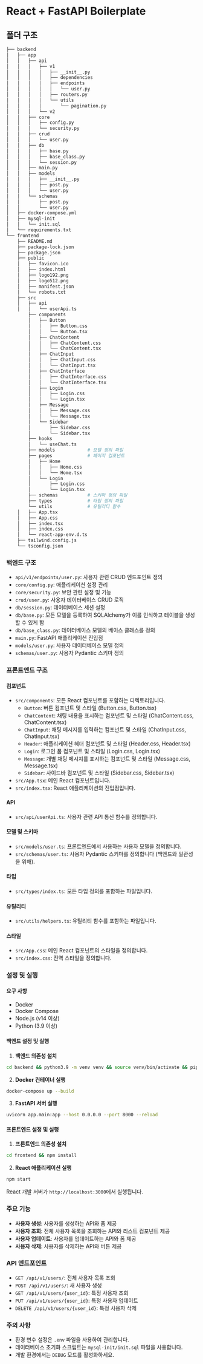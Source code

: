 # React + FastAPI Boilerplate

## 폴더 구조

```bash
├── backend
│   ├── app
│   │   ├── api
│   │   │   ├── v1
│   │   │   │   ├── __init__.py
│   │   │   │   ├── dependencies
│   │   │   │   ├── endpoints
│   │   │   │   │   └── user.py
│   │   │   │   ├── routers.py
│   │   │   │   └── utils
│   │   │   │       └── pagination.py
│   │   │   └── v2
│   │   ├── core
│   │   │   ├── config.py
│   │   │   └── security.py
│   │   ├── crud
│   │   │   └── user.py
│   │   ├── db
│   │   │   ├── base.py
│   │   │   ├── base_class.py
│   │   │   └── session.py
│   │   ├── main.py
│   │   ├── models
│   │   │   ├── __init__.py
│   │   │   ├── post.py
│   │   │   └── user.py
│   │   └── schemas
│   │       ├── post.py
│   │       └── user.py
│   ├── docker-compose.yml
│   ├── mysql-init
│   │   └── init.sql
│   └── requirements.txt
└── frontend
    ├── README.md
    ├── package-lock.json
    ├── package.json
    ├── public
    │   ├── favicon.ico
    │   ├── index.html
    │   ├── logo192.png
    │   ├── logo512.png
    │   ├── manifest.json
    │   └── robots.txt
    ├── src
    │   ├── api
    │   │   └── userApi.ts
        ├── components
        │   ├── Button
        │   │   ├── Button.css
        │   │   └── Button.tsx
        │   ├── ChatContent
        │   │   ├── ChatContent.css
        │   │   └── ChatContent.tsx
        │   ├── ChatInput
        │   │   ├── ChatInput.css
        │   │   └── ChatInput.tsx
        │   ├── ChatInterface
        │   │   ├── ChatInterface.css
        │   │   └── ChatInterface.tsx
        │   ├── Login
        │   │   ├── Login.css
        │   │   └── Login.tsx
        │   ├── Message
        │   │   ├── Message.css
        │   │   └── Message.tsx
        │   └── Sidebar
        │       ├── Sidebar.css
        │       └── Sidebar.tsx
        ├── hooks
        │   └── useChat.ts
        ├── models            # 모델 정의 파일
        ├── pages             # 페이지 컴포넌트
        │   ├── Home
        │   │   ├── Home.css
        │   │   └── Home.tsx
        │   └── Login
        │       ├── Login.css
        │       └── Login.tsx
        ├── schemas           # 스키마 정의 파일
        ├── types             # 타입 정의 파일
        └── utils             # 유틸리티 함수
    │   ├── App.tsx
    │   ├── App.css
    │   ├── index.tsx
    │   ├── index.css
    │   └── react-app-env.d.ts
    ├── tailwind.config.js
    └── tsconfig.json
```

### 백엔드 구조

- `api/v1/endpoints/user.py`: 사용자 관련 CRUD 엔드포인트 정의
- `core/config.py`: 애플리케이션 설정 관리
- `core/security.py`: 보안 관련 설정 및 기능
- `crud/user.py`: 사용자 데이터베이스 CRUD 로직
- `db/session.py`: 데이터베이스 세션 설정
- `db/base.py`: 모든 모델을 등록하여 SQLAlchemy가 이를 인식하고 테이블을 생성할 수 있게 함
- `db/base_class.py`: 데이터베이스 모델의 베이스 클래스를 정의
- `main.py`: FastAPI 애플리케이션 진입점
- `models/user.py`: 사용자 데이터베이스 모델 정의
- `schemas/user.py`: 사용자 Pydantic 스키마 정의

### 프론트엔드 구조

#### 컴포넌트
- `src/components`: 모든 React 컴포넌트를 포함하는 디렉토리입니다.
    - `Button`: 버튼 컴포넌트 및 스타일 (Button.css, Button.tsx)
    - `ChatContent`: 채팅 내용을 표시하는 컴포넌트 및 스타일 (ChatContent.css, ChatContent.tsx)
    - `ChatInput`: 채팅 메시지를 입력하는 컴포넌트 및 스타일 (ChatInput.css, ChatInput.tsx)
    - `Header`: 애플리케이션 헤더 컴포넌트 및 스타일 (Header.css, Header.tsx)
    - `Login`: 로그인 폼 컴포넌트 및 스타일 (Login.css, Login.tsx)
    - `Message`: 개별 채팅 메시지를 표시하는 컴포넌트 및 스타일 (Message.css, Message.tsx)
    - `Sidebar`: 사이드바 컴포넌트 및 스타일 (Sidebar.css, Sidebar.tsx)
- `src/App.tsx`: 메인 React 컴포넌트입니다.
- `src/index.tsx`: React 애플리케이션의 진입점입니다.

#### API
- `src/api/userApi.ts`: 사용자 관련 API 통신 함수를 정의합니다.

#### 모델 및 스키마
- `src/models/user.ts`: 프론트엔드에서 사용하는 사용자 모델을 정의합니다.
- `src/schemas/user.ts`: 사용자 Pydantic 스키마를 정의합니다 (백엔드와 일관성을 위해).

#### 타입
- `src/types/index.ts`: 모든 타입 정의를 포함하는 파일입니다.

#### 유틸리티
- `src/utils/helpers.ts`: 유틸리티 함수를 포함하는 파일입니다.

#### 스타일
- `src/App.css`: 메인 React 컴포넌트의 스타일을 정의합니다.
- `src/index.css`: 전역 스타일을 정의합니다.

### 설정 및 실행

#### 요구 사항

- Docker
- Docker Compose
- Node.js (v14 이상)
- Python (3.9 이상)

#### 백엔드 설정 및 실행

1. **백엔드 의존성 설치**

```bash
cd backend && python3.9 -m venv venv && source venv/bin/activate && pip install -r requirements.txt
```

2. **Docker 컨테이너 실행**

```bash
docker-compose up --build
```

3. **FastAPI 서버 실행**

```bash
uvicorn app.main:app --host 0.0.0.0 --port 8000 --reload
```

#### 프론트엔드 설정 및 실행

1. **프론트엔드 의존성 설치**

```bash
cd frontend && npm install
```

2. **React 애플리케이션 실행**

```bash
npm start
```

React 개발 서버가 `http://localhost:3000`에서 실행됩니다.

### 주요 기능

- **사용자 생성**: 사용자를 생성하는 API와 폼 제공
- **사용자 조회**: 전체 사용자 목록을 조회하는 API와 리스트 컴포넌트 제공
- **사용자 업데이트**: 사용자를 업데이트하는 API와 폼 제공
- **사용자 삭제**: 사용자를 삭제하는 API와 버튼 제공

### API 엔드포인트

- `GET /api/v1/users/`: 전체 사용자 목록 조회
- `POST /api/v1/users/`: 새 사용자 생성
- `GET /api/v1/users/{user_id}`: 특정 사용자 조회
- `PUT /api/v1/users/{user_id}`: 특정 사용자 업데이트
- `DELETE /api/v1/users/{user_id}`: 특정 사용자 삭제

### 주의 사항

- 환경 변수 설정은 `.env` 파일을 사용하여 관리합니다.
- 데이터베이스 초기화 스크립트는 `mysql-init/init.sql` 파일을 사용합니다.
- 개발 환경에서는 `DEBUG` 모드를 활성화하세요.
